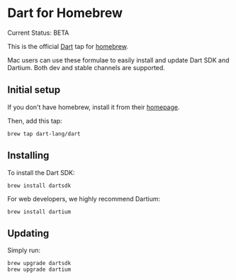 # Dart for Homebrew

Current Status: BETA

This is the official [Dart][] tap for [homebrew][].

Mac users can use these formulae to easily install and update Dart SDK and
Dartium. Both dev and stable channels are supported.

## Initial setup

If you don't have homebrew, install it from their [homepage][homebrew].

Then, add this tap:

```
brew tap dart-lang/dart
```

## Installing

To install the Dart SDK:

```
brew install dartsdk
```

For web developers, we highly recommend Dartium:

```
brew install dartium
```

## Updating

Simply run:

```
brew upgrade dartsdk
brew upgrade dartium
```

[homebrew]: http://brew.sh/
[dart]: https://www.dartlang.org
